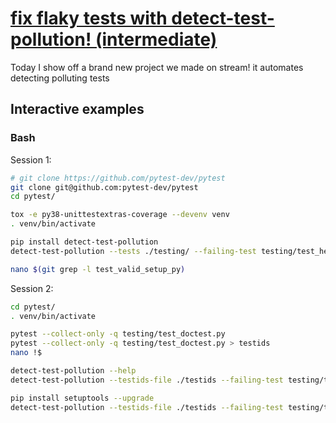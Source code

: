 # [fix flaky tests with detect-test-pollution! (intermediate)](https://youtu.be/w5O4zTusyJ0)

Today I show off a brand new project we made on stream!  it automates detecting polluting tests

## Interactive examples

### Bash

Session 1:

```bash
# git clone https://github.com/pytest-dev/pytest
git clone git@github.com:pytest-dev/pytest
cd pytest/

tox -e py38-unittestextras-coverage --devenv venv
. venv/bin/activate

pip install detect-test-pollution
detect-test-pollution --tests ./testing/ --failing-test testing/test_helpconfig.py::test_version_verbose

nano $(git grep -l test_valid_setup_py)
```

Session 2:

```bash
cd pytest/
. venv/bin/activate

pytest --collect-only -q testing/test_doctest.py
pytest --collect-only -q testing/test_doctest.py > testids
nano !$

detect-test-pollution --help
detect-test-pollution --testids-file ./testids --failing-test testing/test_helpconfig.py::test_version_verbose

pip install setuptools --upgrade
detect-test-pollution --testids-file ./testids --failing-test testing/test_helpconfig.py::test_version_verbose
```
